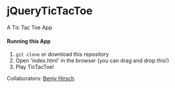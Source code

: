 jQueryTicTacToe
===============

A Tic Tac Toe App

#### Running this App
1. `git clone` or download this repository
2. Open 'index.html' in the browser (you can drag and drop this!)
3. Play TicTacToe!

Collaborators: [Benjy Hirsch](www.github.com/benjyhirsch)
